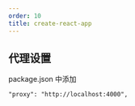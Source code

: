 ```yaml
---
order: 10
title: create-react-app
---
```


## 代理设置

package.json 中添加

```
"proxy": "http://localhost:4000",
```
